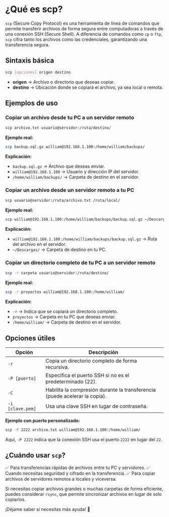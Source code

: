 # ¿Qué es scp?

`scp` (Secure Copy Protocol) es una herramienta de línea de comandos que permite transferir archivos de forma segura entre computadoras a través de una conexión SSH (Secure Shell). A diferencia de comandos como `cp` o `ftp`, `scp` cifra tanto los archivos como las credenciales, garantizando una transferencia segura.

## Sintaxis básica

```sh
scp [opciones] origen destino
```

- **origen** → Archivo o directorio que deseas copiar.
- **destino** → Ubicación donde se copiará el archivo, ya sea local o remota.

## Ejemplos de uso

### Copiar un archivo desde tu PC a un servidor remoto

```sh
scp archivo.txt usuario@servidor:/ruta/destino/
```

**Ejemplo real:**

```sh
scp backup.sql.gz william@192.168.1.100:/home/william/backups/
```

**Explicación:**
- `backup.sql.gz` → Archivo que deseas enviar.
- `william@192.168.1.100` → Usuario y dirección IP del servidor.
- `/home/william/backups/` → Carpeta de destino en el servidor.

### Copiar un archivo desde un servidor remoto a tu PC

```sh
scp usuario@servidor:/ruta/archivo.txt /ruta/local/
```

**Ejemplo real:**

```sh
scp william@192.168.1.100:/home/william/backups/backup.sql.gz ~/Descargas/
```

**Explicación:**
- `william@192.168.1.100:/home/william/backups/backup.sql.gz` → Ruta del archivo en el servidor.
- `~/Descargas/` → Carpeta de destino en tu PC.

### Copiar un directorio completo de tu PC a un servidor remoto

```sh
scp -r carpeta usuario@servidor:/ruta/destino/
```

**Ejemplo real:**

```sh
scp -r proyectos william@192.168.1.100:/home/william/
```

**Explicación:**
- `-r` → Indica que se copiará un directorio completo.
- `proyectos` → Carpeta en tu PC que deseas enviar.
- `/home/william/` → Carpeta de destino en el servidor.

## Opciones útiles

| Opción       | Descripción |
|-------------|------------|
| `-r`       | Copia un directorio completo de forma recursiva. |
| `-P [puerto]` | Especifica el puerto SSH si no es el predeterminado (22). |
| `-C`       | Habilita la compresión durante la transferencia (puede acelerar la copia). |
| `-i [clave.pem]` | Usa una clave SSH en lugar de contraseña. |

**Ejemplo con puerto personalizado:**

```sh
scp -P 2222 archivo.txt william@192.168.1.100:/home/william/
```

Aquí, `-P 2222` indica que la conexión SSH usa el puerto `2222` en lugar del `22`.

## ¿Cuándo usar `scp`?

✅ Para transferencias rápidas de archivos entre tu PC y servidores.
✅ Cuando necesitas seguridad y cifrado en la transferencia.
✅ Para copiar archivos de servidores remotos a locales y viceversa.

Si necesitas copiar archivos grandes o muchas carpetas de forma eficiente, puedes considerar `rsync`, que permite sincronizar archivos en lugar de solo copiarlos.

¡Déjame saber si necesitas más ayuda! 🚀


